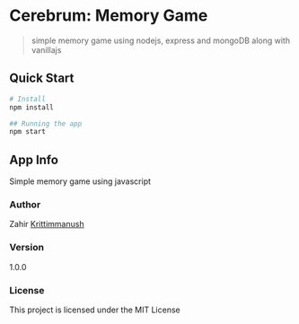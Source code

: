 # Cerebrum: Memory Game
> simple memory game using nodejs, express and mongoDB along with vanillajs

## Quick Start
``` bash
# Install 
npm install

## Running the app
npm start
```

## App Info
Simple memory game using javascript

### Author
Zahir
[Krittimmanush](http://www.krittimmanush.com)

### Version
1.0.0

### License
This project is licensed under the MIT License
